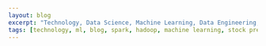```yaml
---
layout: blog
excerpt: "Technology, Data Science, Machine Learning, Data Engineering, Azure"
tags: [technology, ml, blog, spark, hadoop, machine learning, stock prediction]
---
```

